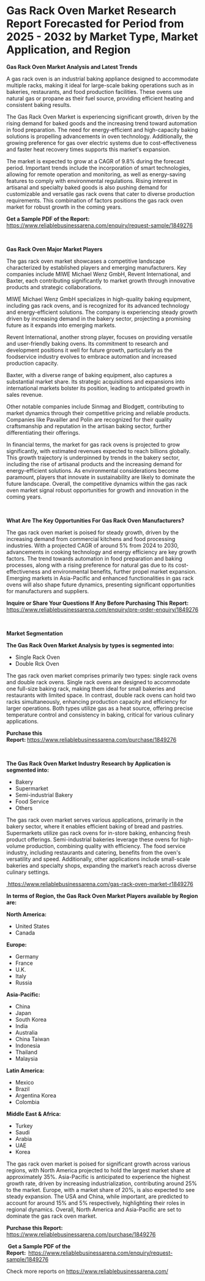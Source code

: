 <p><h1>Gas Rack Oven Market Research Report Forecasted for Period from 2025 -  2032 by Market Type, Market Application, and Region</h1></p><p><strong>Gas Rack Oven Market Analysis and Latest Trends</strong></p>
<p><p>A gas rack oven is an industrial baking appliance designed to accommodate multiple racks, making it ideal for large-scale baking operations such as in bakeries, restaurants, and food production facilities. These ovens use natural gas or propane as their fuel source, providing efficient heating and consistent baking results.</p><p>The Gas Rack Oven Market is experiencing significant growth, driven by the rising demand for baked goods and the increasing trend toward automation in food preparation. The need for energy-efficient and high-capacity baking solutions is propelling advancements in oven technology. Additionally, the growing preference for gas over electric systems due to cost-effectiveness and faster heat recovery times supports this market's expansion.</p><p>The market is expected to grow at a CAGR of 9.8% during the forecast period. Important trends include the incorporation of smart technologies, allowing for remote operation and monitoring, as well as energy-saving features to comply with environmental regulations. Rising interest in artisanal and specialty baked goods is also pushing demand for customizable and versatile gas rack ovens that cater to diverse production requirements. This combination of factors positions the gas rack oven market for robust growth in the coming years.</p></p>
<p><strong>Get a Sample PDF of the Report:&nbsp;</strong> <a href="https://www.reliablebusinessarena.com/enquiry/request-sample/1849276?utm_campaign=3506&utm_medium=2&utm_source=Github&utm_content=ia&utm_term=11042025&utm_id=gas-rack-oven">https://www.reliablebusinessarena.com/enquiry/request-sample/1849276</a></p>
<p>&nbsp;</p>
<p><strong>Gas Rack Oven Major Market Players</strong></p>
<p><p>The gas rack oven market showcases a competitive landscape characterized by established players and emerging manufacturers. Key companies include MIWE Michael Wenz GmbH, Revent International, and Baxter, each contributing significantly to market growth through innovative products and strategic collaborations.</p><p>MIWE Michael Wenz GmbH specializes in high-quality baking equipment, including gas rack ovens, and is recognized for its advanced technology and energy-efficient solutions. The company is experiencing steady growth driven by increasing demand in the bakery sector, projecting a promising future as it expands into emerging markets.</p><p>Revent International, another strong player, focuses on providing versatile and user-friendly baking ovens. Its commitment to research and development positions it well for future growth, particularly as the foodservice industry evolves to embrace automation and increased production capacity. </p><p>Baxter, with a diverse range of baking equipment, also captures a substantial market share. Its strategic acquisitions and expansions into international markets bolster its position, leading to anticipated growth in sales revenue.</p><p>Other notable companies include Sinmag and Blodgett, contributing to market dynamics through their competitive pricing and reliable products. Companies like Pavailler and Polin are recognized for their quality craftsmanship and reputation in the artisan baking sector, further differentiating their offerings.</p><p>In financial terms, the market for gas rack ovens is projected to grow significantly, with estimated revenues expected to reach billions globally. This growth trajectory is underpinned by trends in the bakery sector, including the rise of artisanal products and the increasing demand for energy-efficient solutions. As environmental considerations become paramount, players that innovate in sustainability are likely to dominate the future landscape. Overall, the competitive dynamics within the gas rack oven market signal robust opportunities for growth and innovation in the coming years.</p></p>
<p>&nbsp;</p>
<p><strong>What Are The Key Opportunities For Gas Rack Oven Manufacturers?</strong></p>
<p><p>The gas rack oven market is poised for steady growth, driven by the increasing demand from commercial kitchens and food processing industries. With a projected CAGR of around 5% from 2024 to 2030, advancements in cooking technology and energy efficiency are key growth factors. The trend towards automation in food preparation and baking processes, along with a rising preference for natural gas due to its cost-effectiveness and environmental benefits, further propel market expansion. Emerging markets in Asia-Pacific and enhanced functionalities in gas rack ovens will also shape future dynamics, presenting significant opportunities for manufacturers and suppliers.</p></p>
<p><strong>Inquire or Share Your Questions If Any Before Purchasing This Report:</strong> <a href="https://www.reliablebusinessarena.com/enquiry/pre-order-enquiry/1849276?utm_campaign=3506&utm_medium=2&utm_source=Github&utm_content=ia&utm_term=11042025&utm_id=gas-rack-oven">https://www.reliablebusinessarena.com/enquiry/pre-order-enquiry/1849276</a></p>
<p>&nbsp;</p>
<p><strong>Market Segmentation</strong></p>
<p><strong>The Gas Rack Oven Market Analysis by types is segmented into:</strong></p>
<p><ul><li>Single Rack Oven</li><li>Double Rck Oven</li></ul></p>
<p><p>The gas rack oven market comprises primarily two types: single rack ovens and double rack ovens. Single rack ovens are designed to accommodate one full-size baking rack, making them ideal for small bakeries and restaurants with limited space. In contrast, double rack ovens can hold two racks simultaneously, enhancing production capacity and efficiency for larger operations. Both types utilize gas as a heat source, offering precise temperature control and consistency in baking, critical for various culinary applications.</p></p>
<p><strong>Purchase this Report:&nbsp;</strong><a href="https://www.reliablebusinessarena.com/purchase/1849276?utm_campaign=3506&utm_medium=2&utm_source=Github&utm_content=ia&utm_term=11042025&utm_id=gas-rack-oven">https://www.reliablebusinessarena.com/purchase/1849276</a></p>
<p>&nbsp;</p>
<p><strong>The Gas Rack Oven Market Industry Research by Application is segmented into:</strong></p>
<p><ul><li>Bakery</li><li>Supermarket</li><li>Semi-industrial Bakery</li><li>Food Service</li><li>Others</li></ul></p>
<p><p>The gas rack oven market serves various applications, primarily in the bakery sector, where it enables efficient baking of bread and pastries. Supermarkets utilize gas rack ovens for in-store baking, enhancing fresh product offerings. Semi-industrial bakeries leverage these ovens for high-volume production, combining quality with efficiency. The food service industry, including restaurants and catering, benefits from the oven's versatility and speed. Additionally, other applications include small-scale bakeries and specialty shops, expanding the market’s reach across diverse culinary settings.</p></p>
<p><a href="https://www.reliablebusinessarena.com/gas-rack-oven-market-r1849276?utm_campaign=3506&utm_medium=2&utm_source=Github&utm_content=ia&utm_term=11042025&utm_id=gas-rack-oven">&nbsp;https://www.reliablebusinessarena.com/gas-rack-oven-market-r1849276</a></p>
<p><strong>In terms of Region, the Gas Rack Oven Market Players available by Region are:</strong></p>
<p>
    <p> <strong> North America: </strong>
        <ul>
            <li>United States</li>
            <li>Canada</li>
        </ul>
        </p> 
    <p> <strong> Europe: </strong>
        <ul>
            <li>Germany</li>
            <li>France</li>
            <li>U.K.</li>
            <li>Italy</li>
            <li>Russia</li>
        </ul>
        </p> 
    <p> <strong> Asia-Pacific: </strong>
        <ul>
            <li>China</li>
            <li>Japan</li>
            <li>South Korea</li>
            <li>India</li>
            <li>Australia</li>
            <li>China Taiwan</li>
            <li>Indonesia</li>
            <li>Thailand</li>
            <li>Malaysia</li>
        </ul>
        </p> 
    <p> <strong> Latin America: </strong>
        <ul>
            <li>Mexico</li>
            <li>Brazil</li>
            <li>Argentina Korea</li>
            <li>Colombia</li>
        </ul>
        </p> 
    <p> <strong> Middle East & Africa: </strong>
        <ul>
            <li>Turkey</li>
            <li>Saudi</li>
            <li>Arabia</li>
            <li>UAE</li>
            <li>Korea</li>
        </ul>
    </p>
    </p>
<p><p>The gas rack oven market is poised for significant growth across various regions, with North America projected to hold the largest market share at approximately 35%. Asia-Pacific is anticipated to experience the highest growth rate, driven by increasing industrialization, contributing around 25% to the market. Europe, with a market share of 20%, is also expected to see steady expansion. The USA and China, while important, are predicted to account for around 15% and 5% respectively, highlighting their roles in regional dynamics. Overall, North America and Asia-Pacific are set to dominate the gas rack oven market.</p></p>
<p><strong>Purchase this Report: </strong><a href="https://www.reliablebusinessarena.com/purchase/1849276?utm_campaign=3506&utm_medium=2&utm_source=Github&utm_content=ia&utm_term=11042025&utm_id=gas-rack-oven">https://www.reliablebusinessarena.com/purchase/1849276</a></p>
<p>&nbsp;<strong>Get a Sample PDF of the Report:&nbsp;&nbsp;</strong><a href="https://www.reliablebusinessarena.com/enquiry/request-sample/1849276?utm_campaign=3506&utm_medium=2&utm_source=Github&utm_content=ia&utm_term=11042025&utm_id=gas-rack-oven">https://www.reliablebusinessarena.com/enquiry/request-sample/1849276</a></p>
<p><strong></strong></p>
<p>Check more reports on <a href="https://www.reliablebusinessarena.com/?utm_campaign=3506&utm_medium=2&utm_source=Github&utm_content=ia&utm_term=11042025&utm_id=gas-rack-oven">https://www.reliablebusinessarena.com/</a></p>